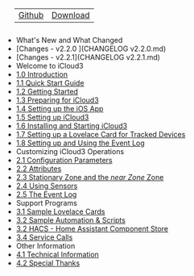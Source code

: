 <nav>
  <table style="padding: 10px 0px 10px 20px;">
    <tr>
      <td>
        <a href="https://github.com/gcobb321/icloud3" class="button-base">Github</a>
      </td>
      <td>
        <a href="https://github.com/gcobb321/icloud3/releases" class="button-base">Download</a>
      </td>
    </tr>
  </table>
</nav>

- What's New and What Changed
 - [Changes - v2.2.0 ](CHANGELOG v2.2.0.md)
 - [Changes - v2.2.1](CHANGELOG v2.2.1.md)
- Welcome to iCloud3
 - [1.0  Introduction](README.md)
 - [1.1  Quick Start Guide](chapters/1-quick-start-guide.md)
 - [1.2 Getting Started](chapters/1-getting-started.md)
 - [1.3 Preparing for iCloud3](chapters/1-preparing-for-icloud3.md)
 - [1.4 Setting up the iOS App](chapters/1-setting-up-iosapp.md)
 - [1.5 Setting up  iCloud3](chapters/1-setting-up-icloud3.md)
 - [1.6 Installing  and Starting iCloud3](chapters/1-installing-starting-icloud3.md)
 - [1.7 Setting up a Lovelace Card for Tracked Devices](chapters/1-setup-lovelace-card.md)
 - [1.8 Setting up and Using the Event Log](chapters/1-installing-event-log-card.md)
- Customizing iCloud3 Operations
 - [2.1 Configuration Parameters](chapters/2-config-parms.md)
 - [2.2 Attributes](chapters/2-attributes.md)
 - [2.3 Stationary Zone and the *near Zone* Zone](chapters/2-special-zones.md)
 - [2.4 Using Sensors](chapters/2-sensors.md)
 - [2.5 The Event Log](chapters/2-event-log.md)
- Support Programs
 - [3.1 Sample Lovelace Cards](chapters/3-sample-lovelace.md)
 - [3.2 Sample Automation & Scripts](chapters/3-sample-automation-scripts.md)
 - [3.2 HACS - Home Assistant Component Store](chapters/3-hacs.md)
 - [3.4 Service Calls](chapters/3-services.md)
- Other Information
 - [4.1 Technical Information](chapters/9-tech-info.md)
 - [4.2 Special Thanks](chapters/9-special-thanks.md)

